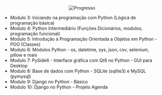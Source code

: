 <div align="center">
  <img src="https://github.com/user-attachments/assets/62c1e0ed-44b1-4e4a-9329-10716a5c118b" alt="Progresso">
</div>

- Modulo 3: Iniciando na programação com Python (Lógica de programação básica)
- Modulo 4: Python Intermediário (Funções Dicionários, modulos, programação funcional)
- Modulo 5: Introdução à Programação Orientada a Objetos em Python - POO (Classes)
- Modulo 6: Módulos Python - os, datetime, sys, json, csv, selenium, pillow e mais
- Modulo 7: PySide6 - Interface gráfica com Qt6 no Python - GUI para Desktop
- Modulo 8: Base de dados com Python - SQLite (sqlite3) e MySQL (pymysql)
- Modulo 9: Django no Python - Básico
- Modulo 10: Django no Python - Projeto Agenda

